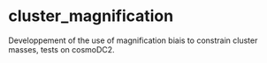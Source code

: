 # cluster_magnification
Developpement of the use of magnification biais to constrain cluster masses, tests on cosmoDC2. 


